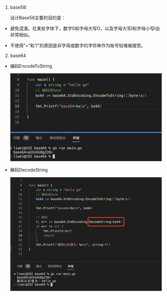 1. base58: 

   设计Base58主要的目的是：
  
  + 避免混淆。在某些字体下，数字0和字母大写O，以及字母大写I和字母小写l会非常相似。
  
  + 不使用"+“和”/"的原因是非字母或数字的字符串作为帐号较难被接受。

2. base64

+ 编码EncodeToString

  ![image](../assets/254.jpg)

+ 解码DecodeString

   ![image](../assets/255.jpg)
